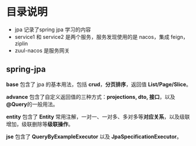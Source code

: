 # 目录说明
- jpa 记录了spring jpa 学习的内容
- service1 和 service2 是两个服务，服务发现使用的是 nacos，集成 feign，ziplin
- zuul-nacos 是服务网关
## spring-jpa
<b>base</b> 包含了 jpa 的基本用法，包括 <b>crud</b>，<b>分页排序</b>，返回值 <b>List/Page/Slice</b>。

<b>advance</b> 包含了自定义返回值的三种方式：<b>projections, dto, 接口</b>，以及<b>@Query</b>的一般用法。

<b>entity</b> 包含了 <b>Entity</b> 常用注解，一对一、一对多、多对多等<b>对应关系</b>，以及级联增加，级联删除等<b>级联操作</b>。

<b>jse</b> 包含了 <b>QueryByExampleExecutor</b> 以及 <b>JpaSpecificationExecutor</b>。
